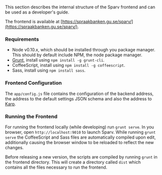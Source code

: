
This section describes the internal structure of the Sparv frontend
and can be used as a developer's guide.

The frontend is available at
[https://spraakbanken.gu.se/sparv/](https://spraakbanken.gu.se/sparv/).

### Requirements

 * Node v0.10.x, which should be installed through you package manager. This should by default include NPM, the node package manager.
 * [Grunt](http://gruntjs.com/), install using `npm install -g grunt-cli`.
 * CoffeeScript, install using `npm install -g coffeescript`.
 * Sass, install using `npm install sass`.

### Frontend Configuration

 The `app/config.js` file contains the configuration of the backend address, the
 address to the default settings JSON schema and also the address to [Karp](https://spraakbanken.gu.se/karp/).

### Running the Frontend

 For running the frontend locally (while developing) run `grunt serve`.
 In you browser, open `http://localhost:9010` to launch Sparv.
 While running `grunt serve` the CoffeeScript and Sass files are automatically
 compiled upon edit, additionally causing the browser window to be reloaded to
 reflect the new changes.

 Before releasing a new version, the scripts are compiled by running `grunt` in the frontend directory.
 This will create a directory called `dist` which contains all the files necessary
 to run the frontend.
